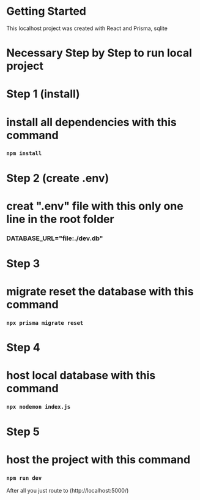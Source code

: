 # Getting Started

This localhost project was created with React and Prisma, sqlite

# Necessary Step by Step to run local project

# Step 1  (install)
# install all dependencies with this command
###     `npm install`

# Step 2  (create .env)
# creat ".env" file with this only one line in the root folder
###     DATABASE_URL="file:./dev.db"

# Step 3
# migrate reset the database with this command
###     `npx prisma migrate reset`

# Step 4
# host local database with this command
###     `npx nodemon index.js`

# Step 5
# host the project with this command
###     `npm run dev`

After all you just route to (http://localhost:5000/)

